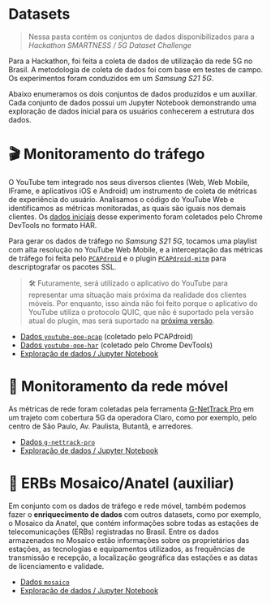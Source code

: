 # Datasets
> Nessa pasta contém os conjuntos de dados disponibilizados para a _Hackathon SMARTNESS / 5G Dataset Challenge_

Para a Hackathon, foi feita a coleta de dados de utilização da rede 5G no Brasil. A metodologia de coleta de dados foi com base em testes de campo. Os experimentos foram conduzidos em um _Samsung S21 5G_.

Abaixo enumeramos os dois conjuntos de dados produzidos e um auxiliar. Cada conjunto de dados possui um Jupyter Notebook demonstrando uma exploração de dados inicial para os usuários conhecerem a estrutura dos dados.

# 🎬 Monitoramento do tráfego
O YouTube tem integrado nos seus diversos clientes (Web, Web Mobile, IFrame, e aplicativos iOS e Android) um instrumento de coleta de métricas de experiência do usuário. Analisamos o código do YouTube Web e identificamos as métricas monitoradas, as quais são iguais nos demais clientes. Os [dados iniciais](./youtube-qoe-har) desse experimento foram coletados pelo Chrome DevTools no formato HAR.

Para gerar os dados de tráfego no _Samsung S21 5G_, tocamos uma playlist com alta resolução no YouTube Web Mobile, e a interceptação das métricas de tráfego foi feita pelo [`PCAPdroid`](https://github.com/emanuele-f/PCAPdroid) e o plugin [`PCAPdroid-mitm`](https://github.com/emanuele-f/PCAPdroid-mitm) para descriptografar os pacotes SSL.

> 🛠️ Futuramente, será utilizado o aplicativo do YouTube para representar uma situação mais próxima da realidade dos clientes móveis. Por enquanto, isso ainda não foi feito porque o aplicativo do YouTube utiliza o protocolo QUIC, que não é suportado pela versão atual do plugin, mas será suportado na [próxima versão](https://github.com/mitmproxy/mitmproxy/blob/main/CHANGELOG.md).

- [Dados `youtube-qoe-pcap`](./youtube-qoe-pcap) (coletado pelo PCAPdroid)
- [Dados `youtube-qoe-har`](./youtube-qoe-har) (coletado pelo Chrome DevTools)
- [Exploração de dados / Jupyter Notebook](./youtube-qoe.ipynb)

# 📶 Monitoramento da rede móvel
As métricas de rede foram coletadas pela ferramenta [G-NetTrack Pro](https://gyokovsolutions.com/manual-g-nettrack/) em um trajeto com cobertura 5G da operadora Claro, como por exemplo, pelo centro de São Paulo, Av. Paulista, Butantã, e arredores.

- [Dados `g-nettrack-pro`](./g-nettrack-pro)
- [Exploração de dados / Jupyter Notebook](./g-nettrack-pro.ipynb)

# 📡 ERBs Mosaico/Anatel (auxiliar)
Em conjunto com os dados de tráfego e rede móvel, também podemos fazer o **enriquecimento de dados** com outros datasets, como por exemplo, o Mosaico da Anatel, que contém informações sobre todas as estações de telecomunicações (ERBs) registradas no Brasil. Entre os dados armazenados no Mosaico estão informações sobre os proprietários das estações, as tecnologias e equipamentos utilizados, as frequências de transmissão e recepção, a localização geográfica das estações e as datas de licenciamento e validade.

- [Dados `mosaico`](./mosaico)
- [Exploração de dados / Jupyter Notebook](./mosaico.ipynb)
